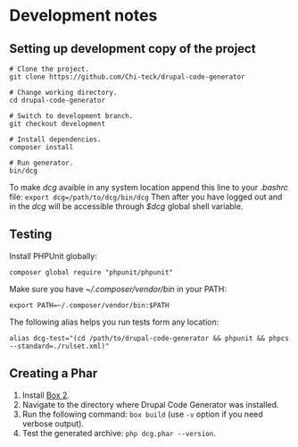 # Development notes

## Setting up development copy of the project

```shell
# Clone the project.
git clone https://github.com/Chi-teck/drupal-code-generator

# Change working directory.
cd drupal-code-generator

# Switch to development branch.
git checkout development

# Install dependencies.
composer install

# Run generator.
bin/dcg

```

To make _dcg_ avaible in any system location append this line to your _.bashrc_ file:
`export dcg=/path/to/dcg/bin/dcg`
Then after you have logged out and in the _dcg_ will be accessible through _$dcg_ global shell variable.

## Testing
Install PHPUnit globally:
```shell
composer global require "phpunit/phpunit"
```
Make sure you have _~/.composer/vendor/bin_ in your PATH:
```shell
export PATH=~/.composer/vendor/bin:$PATH
```

The following alias helps you run tests form any location:
```
alias dcg-test="(cd /path/to/drupal-code-generator && phpunit && phpcs --standard=./rulset.xml)"
```

## Creating a Phar

1. Install [Box 2](https://github.com/box-project/box2).
2. Navigate to the directory where Drupal Code Generator was installed.
3. Run the following command: `box build` (use `-v` option if you need verbose output).
4. Test the generated archive: `php dcg.phar --version`.



